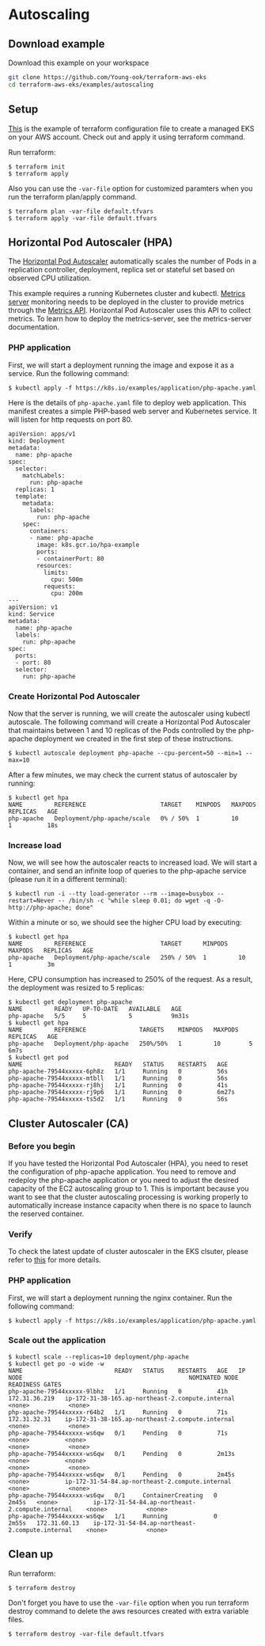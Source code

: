 # Autoscaling

## Download example
Download this example on your workspace
```sh
git clone https://github.com/Young-ook/terraform-aws-eks
cd terraform-aws-eks/examples/autoscaling
```

## Setup
[This](https://github.com/Young-ook/terraform-aws-eks/blob/main/examples/autoscaling/main.tf) is the example of terraform configuration file to create a managed EKS on your AWS account. Check out and apply it using terraform command.

Run terraform:
```
$ terraform init
$ terraform apply
```
Also you can use the `-var-file` option for customized paramters when you run the terraform plan/apply command.
```
$ terraform plan -var-file default.tfvars
$ terraform apply -var-file default.tfvars
```

## Horizontal Pod Autoscaler (HPA)
The [Horizontal Pod Autoscaler](https://kubernetes.io/docs/tasks/run-application/horizontal-pod-autoscale/) automatically scales the number of Pods in a replication controller, deployment, replica set or stateful set based on observed CPU utilization.

This example requires a running Kubernetes cluster and kubectl. [Metrics server](https://github.com/kubernetes-sigs/metrics-server) monitoring needs to be deployed in the cluster to provide metrics through the [Metrics API](https://github.com/kubernetes/metrics). Horizontal Pod Autoscaler uses this API to collect metrics. To learn how to deploy the metrics-server, see the metrics-server documentation.

### PHP application
First, we will start a deployment running the image and expose it as a service. Run the following command:
```
$ kubectl apply -f https://k8s.io/examples/application/php-apache.yaml
```
Here is the details of `php-apache.yaml` file to deploy web application. This manifest creates a simple PHP-based web server and Kubernetes service. It will listen for http requests on port 80.
```
apiVersion: apps/v1
kind: Deployment
metadata:
  name: php-apache
spec:
  selector:
    matchLabels:
      run: php-apache
  replicas: 1
  template:
    metadata:
      labels:
        run: php-apache
    spec:
      containers:
      - name: php-apache
        image: k8s.gcr.io/hpa-example
        ports:
        - containerPort: 80
        resources:
          limits:
            cpu: 500m
          requests:
            cpu: 200m
---
apiVersion: v1
kind: Service
metadata:
  name: php-apache
  labels:
    run: php-apache
spec:
  ports:
  - port: 80
  selector:
    run: php-apache
```

### Create Horizontal Pod Autoscaler
Now that the server is running, we will create the autoscaler using kubectl autoscale. The following command will create a Horizontal Pod Autoscaler that maintains between 1 and 10 replicas of the Pods controlled by the php-apache deployment we created in the first step of these instructions.
```
$ kubectl autoscale deployment php-apache --cpu-percent=50 --min=1 --max=10
```
After a few minutes, we may check the current status of autoscaler by running:
```
$ kubectl get hpa
NAME         REFERENCE                     TARGET    MINPODS   MAXPODS   REPLICAS   AGE
php-apache   Deployment/php-apache/scale   0% / 50%  1         10        1          18s
```

### Increase load
Now, we will see how the autoscaler reacts to increased load. We will start a container, and send an infinite loop of queries to the php-apache service (please run it in a different terminal):
```
$ kubectl run -i --tty load-generator --rm --image=busybox --restart=Never -- /bin/sh -c "while sleep 0.01; do wget -q -O- http://php-apache; done"
```
Within a minute or so, we should see the higher CPU load by executing:
```
$ kubectl get hpa
NAME         REFERENCE                     TARGET      MINPODS   MAXPODS   REPLICAS   AGE
php-apache   Deployment/php-apache/scale   250% / 50%  1         10        1          3m
```
Here, CPU consumption has increased to 250% of the request. As a result, the deployment was resized to 5 replicas:
```
$ kubectl get deployment php-apache
NAME         READY   UP-TO-DATE   AVAILABLE   AGE
php-apache   5/5     5            5           9m31s
$ kubectl get hpa
NAME         REFERENCE               TARGETS    MINPODS   MAXPODS   REPLICAS   AGE
php-apache   Deployment/php-apache   250%/50%   1         10        5          6m7s
$ kubectl get pod
NAME                          READY   STATUS    RESTARTS   AGE
php-apache-79544xxxxx-6ph8z   1/1     Running   0          56s
php-apache-79544xxxxx-mtbll   1/1     Running   0          56s
php-apache-79544xxxxx-rj8hj   1/1     Running   0          41s
php-apache-79544xxxxx-rj9p6   1/1     Running   0          6m27s
php-apache-79544xxxxx-ts5d2   1/1     Running   0          56s
```

## Cluster Autoscaler (CA)
### Before you begin
If you have tested the Horizontal Pod Autoscaler (HPA), you need to reset the configuration of php-apache application. You need to remove and redeploy the php-apache application or you need to adjust the desired capacity of the EC2 autoscaling group to 1. This is important because you want to see that the cluster autoscaling processing is working properly to automatically increase instance capacity when there is no space to launch the reserved container.

### Verify
To check the latest update of cluster autoscaler in the EKS clsuter, please refer to [this](https://github.com/Young-ook/terraform-aws-eks/blob/main/modules/cluster-autoscaler) for more details.

### PHP application
First, we will start a deployment running the nginx container. Run the following command:
```
$ kubectl apply -f https://k8s.io/examples/application/php-apache.yaml
```
### Scale out the application
```
$ kubectl scale --replicas=10 deployment/php-apache
$ kubectl get po -o wide -w
NAME                          READY   STATUS    RESTARTS   AGE   IP              NODE                                               NOMINATED NODE   READINESS GATES
php-apache-79544xxxxx-9lbhz   1/1     Running   0          41h   172.31.36.219   ip-172-31-38-165.ap-northeast-2.compute.internal   <none>           <none>
php-apache-79544xxxxx-r64b2   1/1     Running   0          71s   172.31.32.31    ip-172-31-38-165.ap-northeast-2.compute.internal   <none>           <none>
php-apache-79544xxxxx-ws6qw   0/1     Pending   0          71s   <none>          <none>                                             <none>           <none>
php-apache-79544xxxxx-ws6qw   0/1     Pending   0          2m13s   <none>          <none>                                             <none>           <none>
php-apache-79544xxxxx-ws6qw   0/1     Pending   0          2m45s   <none>          ip-172-31-54-84.ap-northeast-2.compute.internal    <none>           <none>
php-apache-79544xxxxx-ws6qw   0/1     ContainerCreating   0          2m45s   <none>          ip-172-31-54-84.ap-northeast-2.compute.internal    <none>           <none>
php-apache-79544xxxxx-ws6qw   1/1     Running             0          2m55s   172.31.60.13    ip-172-31-54-84.ap-northeast-2.compute.internal    <none>           <none>
```

## Clean up
Run terraform:
```
$ terraform destroy
```
Don't forget you have to use the `-var-file` option when you run terraform destroy command to delete the aws resources created with extra variable files.
```
$ terraform destroy -var-file default.tfvars
```
